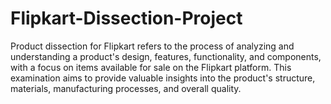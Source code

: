 # Flipkart-Dissection-Project

Product dissection for Flipkart refers to the process of analyzing and understanding a product's design, features, functionality, and components, with a focus on items available for sale on the Flipkart platform. This examination aims to provide valuable insights into the product's structure, materials, manufacturing processes, and overall quality.
